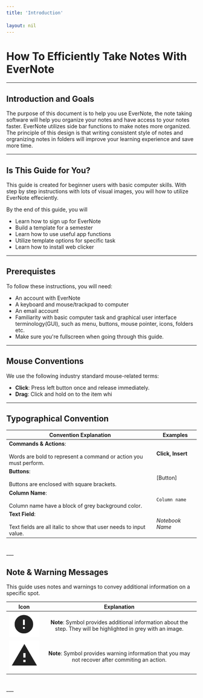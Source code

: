 ```yaml
---
title: 'Introduction'

layout: nil
---
```


# How To Efficiently Take Notes With EverNote

___

## Introduction and Goals

The purpose of this document is to help you use EverNote, the note taking software will help you organize your notes and have access to your notes faster. EverNote utilizes side bar functions to make notes more organized. The principle of this design is that writing consistent style of notes and orgranizing notes in folders will improve your learning experience and save more time.

___

## Is This Guide for You?

This guide is created for beginner users with basic computer skills. With step by step instructions with lots of visual images, you will how to utilize EverNote effeciently.

By the end of this guide, you will

* Learn how to sign up for EverNote
* Build a template for a semester
* Learn how to use useful app functions
* Utilize template options for specific task
* Learn how to install web clicker

___

## Prerequistes

To follow these instructions, you will need:

* An account with EverNote
* A keyboard and mouse/trackpad to computer
* An email account
* Familiarity with basic computer task and graphical user interface terminology(GUI), such as menu, buttons, mouse pointer, icons, folders etc.
* Make sure you're fullscreen when going through this guide.

___

## Mouse Conventions

We use the following industry standard mouse-related terms:

* **Click**: Press left button once and release immediately.
* **Drag**: Click and hold on to the item whi

___

## Typographical Convention

| Convention Explanation | Examples |
|  ---                   |  ---     |
| **Commands & Actions**: <br> <br> Words are bold to represent a command or action you must perform. <br> | **Click, Insert** <br> |
| **Buttons**: <br> <br> Buttons are enclosed with square brackets. <br> | [Button] <br> |
| **Column Name**: <br> <br> Column name have a block of grey background color. <br> | ```Column name``` <br> |
| **Text Field**: <br> <br> Text fields are all italic to show that user needs to input value. <br> | _Notebook Name_ |

<br>
___

## Note & Warning Messages

This guide uses notes and warnings to convey additional information on a specific spot.

| Icon | Explanation |
| :---: | :---: |
| <img src="https://raw.githubusercontent.com/SkylarZhao6/EvernoteGuide/gh-pages/images/MoreInformation.png" id="note"> | **Note**: Symbol provides additional information about the step. They will be highlighted in grey with an image. |
| <img src="https://raw.githubusercontent.com/SkylarZhao6/EvernoteGuide/gh-pages/images/Warning.png" id="note"> | **Note**: Symbol provides warning information that you may not recover after commiting an action. |

<br>
___
